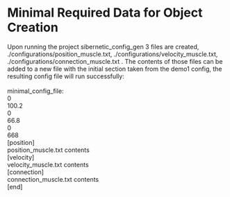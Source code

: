 # Minimal Required Data for Object Creation

Upon running the project sibernetic_config_gen 3 files are created, ./configurations/position_muscle.txt, ./configurations/velocity_muscle.txt, ./configurations/connection_muscle.txt .  The contents of those files can be added to a new file with the initial section taken from the demo1 config, the resulting config file will run successfully:
<br>
<br>minimal_config_file:
<br>0
<br>100.2
<br>0
<br>66.8
<br>0
<br>668
<br>[position]
<br>position_muscle.txt contents
<br>[velocity]
<br>velocity_muscle.txt contents
<br>[connection]
<br>connection_muscle.txt contents
<br>[end]
